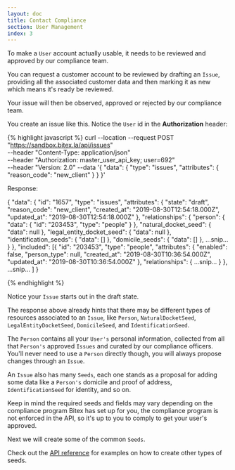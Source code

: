 ```yaml
---
layout: doc
title: Contact Compliance
section: User Management
index: 3
---
```


To make a `User` account actually usable, it needs to be reviewed and approved
by our compliance team.

You can request a customer account to be reviewed by drafting an `Issue`,
providing all the associated customer data and then marking it as
<span class="badge badge-primary">new</span> which means it's ready be reviewed.

Your issue will then be <span class="badge badge-warning">observed</span>, <span class="badge
badge-success">approved</span> or <span class="badge badge-danger">rejected</span> by our compliance
team.

You create an issue like this. Notice the `User` id in the __Authorization__ header:

{% highlight javascript %}
curl --location --request POST "https://sandbox.bitex.la/api/issues" \
  --header "Content-Type: application/json" \
  --header "Authorization: master_user_api_key; user=692" \
  --header "Version: 2.0"
  --data '{
    "data": {
      "type": "issues",
      "attributes": {
        "reason_code": "new_client"
      }
    }
  }'

Response:

{ "data": {
    "id": "1657",
    "type": "issues",
    "attributes": {
      "state": "draft",
      "reason_code": "new_client",
      "created_at": "2019-08-30T12:54:18.000Z",
      "updated_at": "2019-08-30T12:54:18.000Z"
    },
    "relationships": {
      "person": {
        "data": {
          "id": "203453",
          "type": "people"
        }
      },
      "natural_docket_seed": { "data": null },
      "legal_entity_docket_seed": { "data": null },
      "identification_seeds": { "data": [] },
      "domicile_seeds": { "data": [] },
      ...snip...
    }
  },
  "included": [{
    "id": "203453",
    "type": "people",
    "attributes": {
      "enabled": false,
      "person_type": null,
      "created_at": "2019-08-30T10:36:54.000Z",
      "updated_at": "2019-08-30T10:36:54.000Z"
    },
    "relationships": {
      ...snip...
    }
  },
  ...snip...
  ]
}

{% endhighlight %}

Notice your `Issue` starts out in the <span class="badge badge-dark">draft</span> state.

The response above already hints that there may be
different types of resources associated to an `Issue`, like `Person`,
`NaturalDocketSeed`, `LegalEntityDocketSeed`, `DomicileSeed`,
and `IdentificationSeed`.

The `Person` contains all your `User's` personal information, collected from
all that `Person's` approved `Issues` and curated by
our compliance officers.  You'll never need to use a `Person` directly though,
you will always propose changes through an `Issue`.

An `Issue` also has many `Seeds`, each one stands as a proposal for adding
some data like a `Person's` domicile and proof of address,
`IdentificationSeed` for identity, and so on.

<div class="alert alert-warning">
Keep in mind the required seeds
and fields may vary depending on the compliance program Bitex has set up for you,
the compliance program is not enforced in the API, so it's up to you to comply
to get your user's approved.
</div>

Next we will create some of the common `Seeds`.

Check out the [API reference](https://developers.bitex.la/?version=latest#0152581e-7b56-459a-a815-b755cd889d46)
for examples on how to create other types of seeds.
